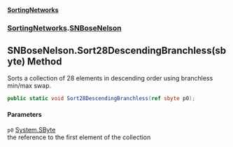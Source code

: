 #### [SortingNetworks](index.md 'index')
### [SortingNetworks](SortingNetworks.md 'SortingNetworks').[SNBoseNelson](SortingNetworks_SNBoseNelson.md 'SortingNetworks.SNBoseNelson')
## SNBoseNelson.Sort28DescendingBranchless(sbyte) Method
Sorts a collection of 28 elements in descending order using branchless min/max swap.  
```csharp
public static void Sort28DescendingBranchless(ref sbyte p0);
```
#### Parameters
<a name='SortingNetworks_SNBoseNelson_Sort28DescendingBranchless(sbyte)_p0'></a>
`p0` [System.SByte](https://docs.microsoft.com/en-us/dotnet/api/System.SByte 'System.SByte')  
the reference to the first element of the collection
  
